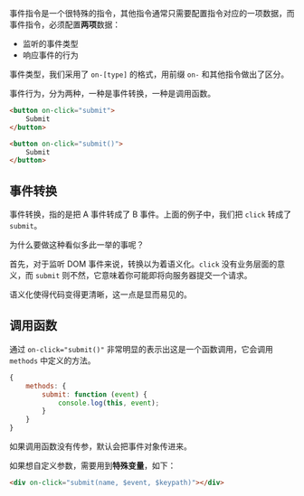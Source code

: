 事件指令是一个很特殊的指令，其他指令通常只需要配置指令对应的一项数据，而事件指令，必须配置**两项**数据：

* 监听的事件类型
* 响应事件的行为

事件类型，我们采用了 `on-[type]` 的格式，用前缀 `on-` 和其他指令做出了区分。

事件行为，分为两种，一种是事件转换，一种是调用函数。

```html
<button on-click="submit">
    Submit
</button>
```

```html
<button on-click="submit()">
    Submit
</button>
```

## 事件转换

事件转换，指的是把 A 事件转成了 B 事件。上面的例子中，我们把 `click` 转成了 `submit`。

为什么要做这种看似多此一举的事呢？

首先，对于监听 DOM 事件来说，转换以为着语义化。`click` 没有业务层面的意义，而 `submit` 则不然，它意味着你可能即将向服务器提交一个请求。

语义化使得代码变得更清晰，这一点是显而易见的。

## 调用函数

通过 `on-click="submit()"` 非常明显的表示出这是一个函数调用，它会调用 `methods` 中定义的方法。

```js
{
    methods: {
        submit: function (event) {
            console.log(this, event);
        }
    }
}
```

如果调用函数没有传参，默认会把事件对象传进来。

如果想自定义参数，需要用到**特殊变量**，如下：

```html
<div on-click="submit(name, $event, $keypath)"></div>
```
